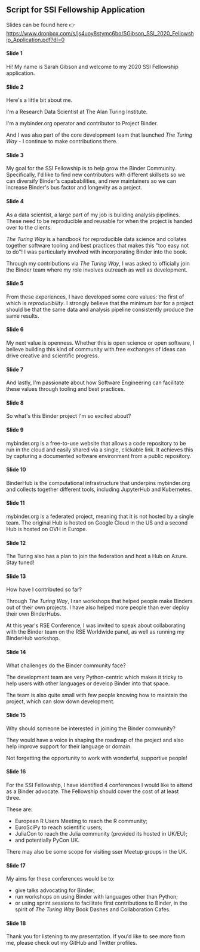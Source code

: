 ## Script for SSI Fellowship Application

Slides can be found here :point_right: https://www.dropbox.com/s/js4uoy8stymc6bo/SGibson_SSI_2020_Fellowship_Application.pdf?dl=0

#### Slide 1

Hi!
My name is Sarah Gibson and welcome to my 2020 SSI Fellowship application.

#### Slide 2

Here's a little bit about me.

I'm a Research Data Scientist at The Alan Turing Institute.

I'm a mybinder.org operator and contributor to Project Binder.

And I was also part of the core development team that launched _The Turing Way_ - I continue to make contributions there.

#### Slide 3

My goal for the SSI Fellowship is to help grow the Binder Community.
Specifically, I'd like to find new contributors with different skillsets so we can diversify Binder's capababilities, and new maintainers so we can increase Binder's bus factor and longevity as a project.

#### Slide 4

As a data scientist, a large part of my job is building analysis pipelines.
These need to be reproducible and reusable for when the project is handed over to the clients.

_The Turing Way_ is a handbook for reproducible data science and collates together software tooling and best practices that makes this "too easy not to do"!
I was particularly involved with incorporating Binder into the book.

Through my contributions via _The Turing Way_, I was asked to officially join the Binder team where my role involves outreach as well as development.

#### Slide 5

From these experiences, I have developed some core values: the first of which is _reproducibility_.
I strongly believe that the minimum bar for a project should be that the same data and analysis pipeline consistently produce the same results.

#### Slide 6

My next value is openness.
Whether this is open science or open software, I believe building this kind of community with free exchanges of ideas can drive creative and scientific progress.

#### Slide 7

And lastly, I'm passionate about how Software Engineering can facilitate these values through tooling and best practices.

#### Slide 8

So what's this Binder project I'm so excited about?

#### Slide 9

mybinder.org is a free-to-use website that allows a code repository to be run in the cloud and easily shared via a single, clickable link.
It achieves this by capturing a documented software environment from a public repository.

#### Slide 10

BinderHub is the computational infrastructure that underpins mybinder.org and collects together different tools, including JupyterHub and Kubernetes.

#### Slide 11

mybinder.org is a federated project, meaning that it is not hosted by a single team.
The original Hub is hosted on Google Cloud in the US and a second Hub is hosted on OVH in Europe.

#### Slide 12

The Turing also has a plan to join the federation and host a Hub on Azure.
Stay tuned!

#### Slide 13

How have I contributed so far?

Through _The Turing Way_, I ran workshops that helped people make Binders out of their own projects.
I have also helped more people than ever deploy their own BinderHubs.

At this year's RSE Conference, I was invited to speak about collaborating with the Binder team on the RSE Worldwide panel, as well as running my BinderHub workshop.

#### Slide 14

What challenges do the Binder community face?

The development team are very Python-centric which makes it tricky to help users with other languages or develop Binder into that space.

The team is also quite small with few people knowing how to maintain the project, which can slow down development.

#### Slide 15

Why should someone be interested in joining the Binder community?

They would have a voice in shaping the roadmap of the project and also help improve support for their language or domain.

Not forgetting the opportunity to work with wonderful, supportive people!

#### Slide 16

For the SSI Fellowship, I have identified 4 conferences I would like to attend as a Binder advocate.
The Fellowship should cover the cost of at least three.

These are:

- European R Users Meeting to reach the R community;
- EuroSciPy to reach scientific users;
- JuliaCon to reach the Julia community (provided its hosted in UK/EU);
- and potentially PyCon UK.

There may also be some scope for visiting sser Meetup groups in the UK.

#### Slide 17

My aims for these conferences would be to:

- give talks advocating for Binder;
- run workshops on using Binder with languages other than Python;
- or using sprint sessions to facilitate first contributions to Binder, in the spirit of _The Turing Way_ Book Dashes and Collaboration Cafes.

#### Slide 18

Thank you for listening to my presentation.
If you'd like to see more from me, please check out my GitHub and Twitter profiles.
